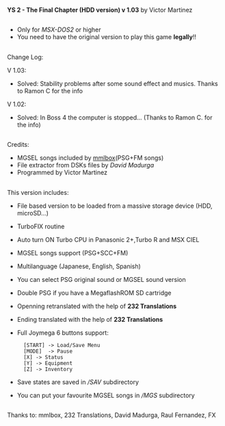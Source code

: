 **YS 2 - The Final Chapter (HDD version) v 1.03**
by Victor Martinez
##
- Only for *MSX-DOS2* or higher
- You need to have the original version to play this game **legally**!!
##
Change Log:

V 1.03:
- Solved: Stability problems after some sound effect and musics. Thanks to Ramon C for the info

V 1.02:
- Solved: In Boss 4 the computer is stopped... (Thanks to Ramon C. for the info)
##
Credits:
- MGSEL songs included by [mmlbox](https://github.com/mmlbox)(PSG+FM songs)
- File extractor from DSKs files by *David Madurga*
- Programmed by Victor Martinez    
##
This version includes:

- File based version to be loaded from a massive storage device (HDD, microSD...)
- TurboFIX routine
- Auto turn ON Turbo CPU in Panasonic 2+,Turbo R and MSX CIEL
- MGSEL songs support (PSG+SCC+FM)
- Multilanguage (Japanese, English, Spanish)
- You can select PSG original sound or MGSEL sound version
- Double PSG if you have a MegaflashROM SD cartridge
- Openning retranslated with the help of **232 Translations**
- Ending translated with the help of **232 Translations**
- Full Joymega 6 buttons support:
	
		[START]	-> Load/Save Menu
		[MODE] 	-> Pause
		[X]	-> Status
		[Y]	-> Equipment
		[Z]	-> Inventory

- Save states are saved in */SAV* subdirectory
- You can put your favourite MGSEL songs in */MGS* subdirectory
##

Thanks to: mmlbox,  232 Translations, David Madurga, Raul Fernandez, FX
